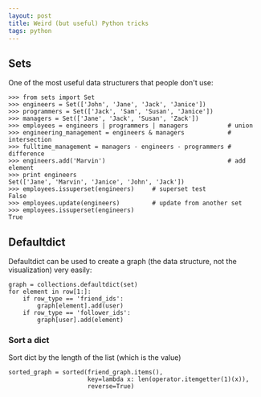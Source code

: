 ```yaml
---
layout: post
title: Weird (but useful) Python tricks
tags: python
---
```


## Sets

One of the most useful data structurers that people don't use:

```{python}
>>> from sets import Set
>>> engineers = Set(['John', 'Jane', 'Jack', 'Janice'])
>>> programmers = Set(['Jack', 'Sam', 'Susan', 'Janice'])
>>> managers = Set(['Jane', 'Jack', 'Susan', 'Zack'])
>>> employees = engineers | programmers | managers           # union
>>> engineering_management = engineers & managers            # intersection
>>> fulltime_management = managers - engineers - programmers # difference
>>> engineers.add('Marvin')                                  # add element
>>> print engineers
Set(['Jane', 'Marvin', 'Janice', 'John', 'Jack'])
>>> employees.issuperset(engineers)     # superset test
False
>>> employees.update(engineers)         # update from another set
>>> employees.issuperset(engineers)
True
```

## Defaultdict

Defaultdict can be used to create a graph (the data structure, not the
visualization) very easily:

```{python}
graph = collections.defaultdict(set)
for element in row[1:]:
    if row_type == 'friend_ids':
        graph[element].add(user)
    if row_type == 'follower_ids':
        graph[user].add(element)
```

### Sort a dict

Sort dict by the length of the list (which is the value)

```{python}
sorted_graph = sorted(friend_graph.items(),
                      key=lambda x: len(operator.itemgetter(1)(x)),
                      reverse=True)
```
